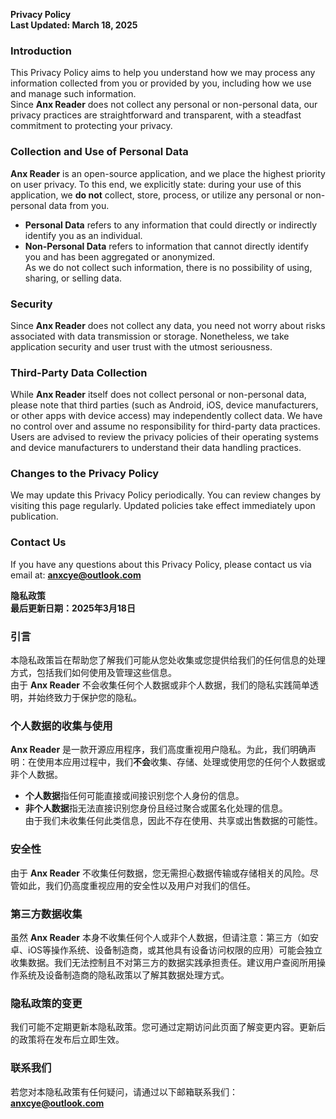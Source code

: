 **Privacy Policy**  
**Last Updated: March 18, 2025**  

### **Introduction**  
This Privacy Policy aims to help you understand how we may process any information collected from you or provided by you, including how we use and manage such information.  
Since **Anx Reader** does not collect any personal or non-personal data, our privacy practices are straightforward and transparent, with a steadfast commitment to protecting your privacy.  

### **Collection and Use of Personal Data**  
**Anx Reader** is an open-source application, and we place the highest priority on user privacy. To this end, we explicitly state: during your use of this application, we **do not** collect, store, process, or utilize any personal or non-personal data from you.  
- **Personal Data** refers to any information that could directly or indirectly identify you as an individual.  
- **Non-Personal Data** refers to information that cannot directly identify you and has been aggregated or anonymized.  
As we do not collect such information, there is no possibility of using, sharing, or selling data.  

### **Security**  
Since **Anx Reader** does not collect any data, you need not worry about risks associated with data transmission or storage. Nonetheless, we take application security and user trust with the utmost seriousness.  

### **Third-Party Data Collection**  
While **Anx Reader** itself does not collect personal or non-personal data, please note that third parties (such as Android, iOS, device manufacturers, or other apps with device access) may independently collect data. We have no control over and assume no responsibility for third-party data practices. Users are advised to review the privacy policies of their operating systems and device manufacturers to understand their data handling practices.  

### **Changes to the Privacy Policy**  
We may update this Privacy Policy periodically. You can review changes by visiting this page regularly. Updated policies take effect immediately upon publication.  

### **Contact Us**  
If you have any questions about this Privacy Policy, please contact us via email at: **anxcye@outlook.com**  


**隐私政策**  
**最后更新日期：2025年3月18日**  

### **引言**  
本隐私政策旨在帮助您了解我们可能从您处收集或您提供给我们的任何信息的处理方式，包括我们如何使用及管理这些信息。  
由于 **Anx Reader** 不会收集任何个人数据或非个人数据，我们的隐私实践简单透明，并始终致力于保护您的隐私。  

### **个人数据的收集与使用**  
**Anx Reader** 是一款开源应用程序，我们高度重视用户隐私。为此，我们明确声明：在使用本应用过程中，我们**不会**收集、存储、处理或使用您的任何个人数据或非个人数据。  
- **个人数据**指任何可能直接或间接识别您个人身份的信息。  
- **非个人数据**指无法直接识别您身份且经过聚合或匿名化处理的信息。  
由于我们未收集任何此类信息，因此不存在使用、共享或出售数据的可能性。  

### **安全性**  
由于 **Anx Reader** 不收集任何数据，您无需担心数据传输或存储相关的风险。尽管如此，我们仍高度重视应用的安全性以及用户对我们的信任。  

### **第三方数据收集**  
虽然 **Anx Reader** 本身不收集任何个人或非个人数据，但请注意：第三方（如安卓、iOS等操作系统、设备制造商，或其他具有设备访问权限的应用）可能会独立收集数据。我们无法控制且不对第三方的数据实践承担责任。建议用户查阅所用操作系统及设备制造商的隐私政策以了解其数据处理方式。  

### **隐私政策的变更**  
我们可能不定期更新本隐私政策。您可通过定期访问此页面了解变更内容。更新后的政策将在发布后立即生效。  

### **联系我们**  
若您对本隐私政策有任何疑问，请通过以下邮箱联系我们：**anxcye@outlook.com**  
